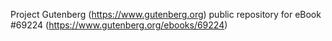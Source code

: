 Project Gutenberg (https://www.gutenberg.org) public repository for
eBook #69224 (https://www.gutenberg.org/ebooks/69224)
